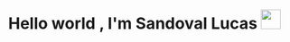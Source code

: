 <h1 align="center"><b>Hello world , I'm Sandoval Lucas </b><img src="https://media.giphy.com/media/hvRJCLFzcasrR4ia7z/giphy.gif" width="35"></h1>
